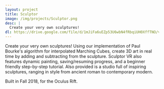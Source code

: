 ```yaml
---
layout: project
title: Sculptor
image: /img/projects/Sculptor.png
desc: |
  Create your very own sculptures!
dl: https://drive.google.com/file/d/1mJiFa6uEZp53U6wbN4fRbqiUH0XffTNO/view?usp=sharing
---
```

Create your very own sculptures! Using our implementation of Paul Bourke's algorithm for interpolated Marching Cubes, create 3D art in real time by adding and subtracting from the sculpture. Sculptor VR also features dynamic painting, saving/resuming progress, and a beginner friendly step-by-step tutorial. Also provided is a studio full of inspiring sculptures, ranging in style from ancient roman to contemporary modern.

Built in Fall 2018, for the Oculus Rift.